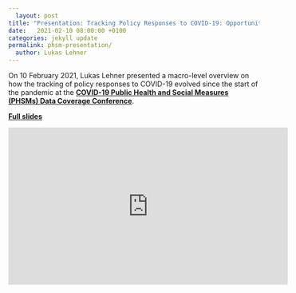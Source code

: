 ```yaml
---
  layout: post
title: "Presentation: Tracking Policy Responses to COVID-19: Opportunities and Challenges"
date:   2021-02-10 08:00:00 +0100
categories: jekyll update
permalink: phsm-presentation/
  author: Lukas Lehner
---
```


On 10 February 2021, Lukas Lehner presented a macro-level overview on how the tracking of policy responses to COVID-19 evolved since the start of the pandemic at the **[COVID-19 Public Health and Social Measures (PHSMs) Data Coverage Conference](https://phsmconference.wordpress.com/)**.

**[Full slides](https://lukaslehner.github.io/assets/Oxford-Supertracker-PHSMDataCoverageConference.pdf)**

<iframe width="560" height="315" src="https://youtu.be/3Fh9OIfA2MI?t=9799" frameborder="0" allowfullscreen></iframe>

